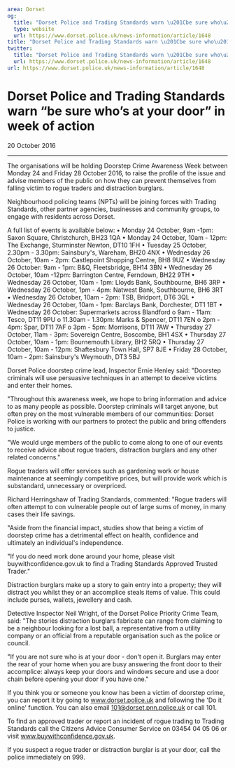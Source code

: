 ```yaml
area: Dorset
og:
  title: "Dorset Police and Trading Standards warn \u201Cbe sure who\u2019s at your door\u201D in week of action"
  type: website
  url: https://www.dorset.police.uk/news-information/article/1648
title: "Dorset Police and Trading Standards warn \u201Cbe sure who\u2019s at your door\u201D in week of action |"
twitter:
  title: "Dorset Police and Trading Standards warn \u201Cbe sure who\u2019s at your door\u201D in week of action"
  url: https://www.dorset.police.uk/news-information/article/1648
url: https://www.dorset.police.uk/news-information/article/1648
```

# Dorset Police and Trading Standards warn “be sure who’s at your door” in week of action

20 October 2016

* * *

The organisations will be holding Doorstep Crime Awareness Week between Monday 24 and Friday 28 October 2016, to raise the profile of the issue and advise members of the public on how they can prevent themselves from falling victim to rogue traders and distraction burglars.

Neighbourhood policing teams (NPTs) will be joining forces with Trading Standards, other partner agencies, businesses and community groups, to engage with residents across Dorset.

A full list of events is available below:
• Monday 24 October, 9am -1pm: Saxon Square, Christchurch, BH23 1QA
• Monday 24 October, 10am - 12pm: The Exchange, Sturminster Newton, DT10 1FH
• Tuesday 25 October, 2.30pm - 3.30pm: Sainsbury's, Wareham, BH20 4NX
• Wednesday 26 October, 10am - 2pm: Castlepoint Shopping Centre, BH8 9UZ
• Wednesday 26 October: 9am - 1pm: B&Q, Fleetsbridge, BH14 3BN
• Wednesday 26 October, 10am -12pm: Barrington Centre, Ferndown, BH22 9TH
• Wednesday 26 October, 10am - 1pm: Lloyds Bank, Southbourne, BH6 3RP
• Wednesday 26 October, 1pm - 4pm: Natwest Bank, Southbourne, BH6 3RT
• Wednesday 26 October, 10am - 2pm: TSB, Bridport, DT6 3QL
• Wednesday 26 October, 10am - 1pm: Barclays Bank, Dorchester, DT1 1BT
• Wednesday 26 October: Supermarkets across Blandford
o 9am - 11am: Tesco, DT11 9PU
o 11.30am - 1.30pm: Marks & Spencer, DT11 7EN
o 2pm - 4pm: Spar, DT11 7AF
o 3pm - 5pm: Morrisons, DT11 7AW
• Thursday 27 October, 11am - 3pm: Sovereign Centre, Boscombe, BH1 4SX
• Thursday 27 October, 10am - 1pm: Bournemouth Library, BH2 5RQ
• Thursday 27 October, 10am - 12pm: Shaftesbury Town Hall, SP7 8JE
• Friday 28 October, 10am - 2pm: Sainsbury's Weymouth, DT3 5BJ

Dorset Police doorstep crime lead, Inspector Ernie Henley said: "Doorstep criminals will use persuasive techniques in an attempt to deceive victims and enter their homes.

"Throughout this awareness week, we hope to bring information and advice to as many people as possible. Doorstep criminals will target anyone, but often prey on the most vulnerable members of our communities: Dorset Police is working with our partners to protect the public and bring offenders to justice.

"We would urge members of the public to come along to one of our events to receive advice about rogue traders, distraction burglars and any other related concerns."

Rogue traders will offer services such as gardening work or house maintenance at seemingly competitive prices, but will provide work which is substandard, unnecessary or overpriced.

Richard Herringshaw of Trading Standards, commented: "Rogue traders will often attempt to con vulnerable people out of large sums of money, in many cases their life savings.

"Aside from the financial impact, studies show that being a victim of doorstep crime has a detrimental effect on health, confidence and ultimately an individual's independence.

"If you do need work done around your home, please visit buywithconfidence.gov.uk to find a Trading Standards Approved Trusted Trader."

Distraction burglars make up a story to gain entry into a property; they will distract you whilst they or an accomplice steals items of value. This could include purses, wallets, jewellery and cash.

Detective Inspector Neil Wright, of the Dorset Police Priority Crime Team, said: "The stories distraction burglars fabricate can range from claiming to be a neighbour looking for a lost ball, a representative from a utility company or an official from a reputable organisation such as the police or council.

"If you are not sure who is at your door - don't open it. Burglars may enter the rear of your home when you are busy answering the front door to their accomplice: always keep your doors and windows secure and use a door chain before opening your door if you have one."

If you think you or someone you know has been a victim of doorstep crime, you can report it by going to www.dorset.police.uk and following the 'Do it online' function. You can also email 101@dorset.pnn.police.uk or call 101.

To find an approved trader or report an incident of rogue trading to Trading Standards call the Citizens Advice Consumer Service on 03454 04 05 06 or visit www.buywithconfidence.gov.uk.

If you suspect a rogue trader or distraction burglar is at your door, call the police immediately on 999.

